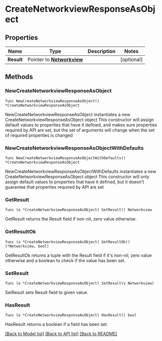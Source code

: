 # CreateNetworkviewResponseAsObject

## Properties

Name | Type | Description | Notes
------------ | ------------- | ------------- | -------------
**Result** | Pointer to [**Networkview**](Networkview.md) |  | [optional] 

## Methods

### NewCreateNetworkviewResponseAsObject

`func NewCreateNetworkviewResponseAsObject() *CreateNetworkviewResponseAsObject`

NewCreateNetworkviewResponseAsObject instantiates a new CreateNetworkviewResponseAsObject object
This constructor will assign default values to properties that have it defined,
and makes sure properties required by API are set, but the set of arguments
will change when the set of required properties is changed

### NewCreateNetworkviewResponseAsObjectWithDefaults

`func NewCreateNetworkviewResponseAsObjectWithDefaults() *CreateNetworkviewResponseAsObject`

NewCreateNetworkviewResponseAsObjectWithDefaults instantiates a new CreateNetworkviewResponseAsObject object
This constructor will only assign default values to properties that have it defined,
but it doesn't guarantee that properties required by API are set

### GetResult

`func (o *CreateNetworkviewResponseAsObject) GetResult() Networkview`

GetResult returns the Result field if non-nil, zero value otherwise.

### GetResultOk

`func (o *CreateNetworkviewResponseAsObject) GetResultOk() (*Networkview, bool)`

GetResultOk returns a tuple with the Result field if it's non-nil, zero value otherwise
and a boolean to check if the value has been set.

### SetResult

`func (o *CreateNetworkviewResponseAsObject) SetResult(v Networkview)`

SetResult sets Result field to given value.

### HasResult

`func (o *CreateNetworkviewResponseAsObject) HasResult() bool`

HasResult returns a boolean if a field has been set.


[[Back to Model list]](../README.md#documentation-for-models) [[Back to API list]](../README.md#documentation-for-api-endpoints) [[Back to README]](../README.md)


